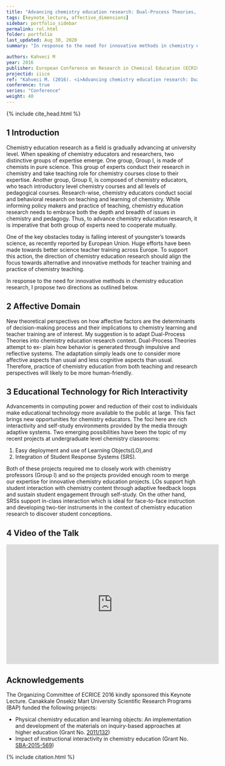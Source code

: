 ```yaml
---
title: "Advancing chemistry education research: Dual-Process Theories, Learning Objects and Student Response Systems (Keynote Lecture)"
tags: [keynote_lecture, affective_dimensions]
sidebar: portfolio_sidebar
permalink: rol.html
folder: portfolio
last_updated: Aug 30, 2020
summary: "In response to the need for innovative methods in chemistry education research, I propose two directions in this study: (1) affective domain, and (2) fostering rich interactivity by the implementation of education technology."

authors: Kahveci M
year: 2016
publisher: European Conference on Research in Chemical Education (ECRICE)
projectid: iiice
ref: "Kahveci M. (2016). <i>Advancing chemistry education research: Dual-Process Theories, Learning Objects and Student Response Systems</i> (<b>Keynote Lecture</b>). Paper presented at the European Conference on Research in Chemical Education (ECRICE), Barcelona. September 7 – 10, 2016."
conference: true
series: "Conference"
weight: 40
---
```


{% include cite_head.html %}

## 1 Introduction

Chemistry education research as a field is gradually advancing at university level. When speaking of chemistry educators and researchers, two distinctive groups of expertise emerge. One group, Group I, is made of chemists in pure science. This group of experts conduct their research in chemistry and take teaching role for chemistry courses close to their expertise. Another group, Group II, is composed of chemistry educators, who teach introductory level chemistry courses and all levels of pedagogical courses. Research-wise, chemistry educators conduct social and behavioral research on teaching and learning of chemistry. While informing policy makers and practice of teaching, chemistry education research needs to embrace both the depth and breadth of issues in chemistry and pedagogy. Thus, to advance chemistry education research, it is imperative that both group of experts need to cooperate mutually.

One of the key obstacles today is falling interest of youngster’s towards science, as recently reported by European Union. Huge efforts have been made towards better science teacher training across Europe. To support this action, the direction of chemistry education research should align the focus towards alternative and innovative methods for teacher training and practice of chemistry teaching.

In response to the need for innovative methods in chemistry education research, I propose two directions as outlined below.

## 2 Affective Domain

New theoretical perspectives on how affective factors are the determinants of decision-making process and their implications to chemistry learning and teacher training are of interest. My suggestion is to adapt Dual-Process Theories into chemistry education research context. Dual-Process Theories attempt to ex- plain how behavior is generated through impulsive and reflective systems. The adaptation simply leads one to consider more affective aspects than usual and less cognitive aspects than usual. Therefore, practice of chemistry education from both teaching and research perspectives will likely to be more human-friendly.

## 3 Educational Technology for Rich Interactivity

Advancements in computing power and reduction of their cost to individuals make educational technology more available to the public at large. This fact brings new opportunities for chemistry educators. The foci here are rich interactivity and self-study environments provided by the media through adaptive systems. Two emerging possibilities have been the topic of my recent projects at undergraduate level chemistry classrooms:

  1. Easy deployment and use of Learning Objects(LO),and
  2. Integration of Student Response Systems (SRS).

Both of these projects required me to closely work with chemistry professors (Group I) and so the projects provided enough room to merge our expertise for innovative chemistry education projects. LOs support high student interaction with chemistry content through adaptive feedback loops and sustain student engagement through self-study. On the other hand, SRSs support in-class interaction which is ideal for face-to-face instruction and developing two-tier instruments in the context of chemistry education research to discover student conceptions.

## 4 Video of the Talk

<iframe width="560" height="315" src="https://www.youtube.com/embed/KxyM3wIwnUc" frameborder="0" allow="accelerometer; autoplay; encrypted-media; gyroscope; picture-in-picture" allowfullscreen></iframe>

## Acknowledgements

The Organizing Committee of ECRICE 2016 kindly sponsored this Keynote Lecture. Canakkale Onsekiz Mart University Scientific Research Programs (BAP) funded the following projects:

 - Physical chemistry education and learning objects: An implementation and development of the materials on inquiry-based approaches at higher education (Grant No. [2011/132](/vzm))
 - Impact of instructional interactivity in chemistry education (Grant No. [SBA-2015-569](/zhm))


{% include citation.html %}